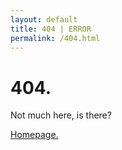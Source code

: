 ```yaml
---
layout: default
title: 404 | ERROR
permalink: /404.html
---
```


<div class="error">
    <h1>404.</h1>
    <p>Not much here, is there?</p>
    <a href="/" title="">Homepage.</a>
</div>
